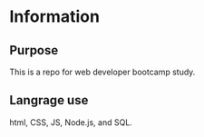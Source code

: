 # Information

## Purpose
This is a repo for web developer bootcamp study.

## Langrage use
html, CSS, JS, Node.js, and SQL.

